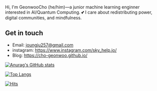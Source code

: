 
Hi, I'm GeonwooCho (he/him)—a junior machine learning enginner interested in AI/Quantum Computing. 💕 I care about redistributing power, digital communities, and mindfulness. 


## Get in touch
- Email: joungju257@gmail.com
- instagram: https://www.instagram.com/sky_help.jo/
- Blog: https://cho-geonwoo.github.io/


[![Anurag's GitHub stats](https://github-readme-stats.vercel.app/api?username=Cho-Geonwoo&show_icons=true&theme=radical)](https://github.com/anuraghazra/github-readme-stats)

[![Top Langs](https://github-readme-stats.vercel.app/api/top-langs/?username=Cho-Geonwoo&layout=compact)](https://github.com/anuraghazra/github-readme-stats)

[![Hits](https://hits.seeyoufarm.com/api/count/incr/badge.svg?url=https%3A%2F%2Fgithub.com%2FCho-Geonwoo&count_bg=%2379C83D&title_bg=%23555555&icon=&icon_color=%230B0B0B&title=hits&edge_flat=false)](https://hits.seeyoufarm.com)
